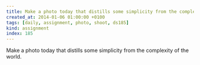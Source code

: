 ```yaml
---
title: Make a photo today that distills some simplicity from the complexity of the world.
created_at: 2014-01-06 01:00:00 +0100
tags: [daily, assignment, photo, shoot, ds185]
kind: assignment
index: 185
---
```


Make a photo today that distills some simplicity from the complexity of the world.
